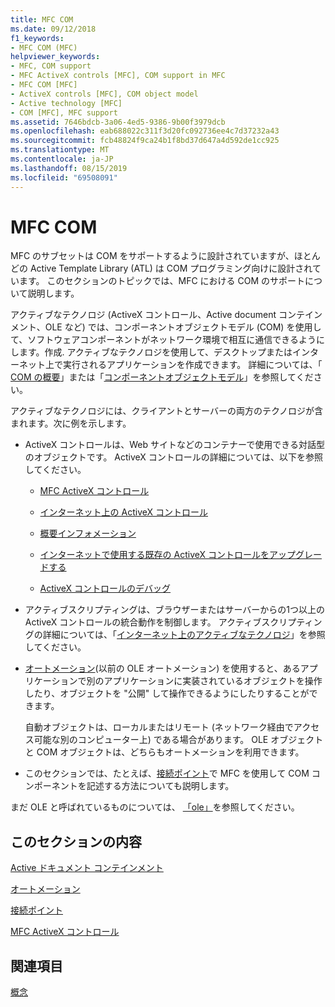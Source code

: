```yaml
---
title: MFC COM
ms.date: 09/12/2018
f1_keywords:
- MFC COM (MFC)
helpviewer_keywords:
- MFC, COM support
- MFC ActiveX controls [MFC], COM support in MFC
- MFC COM [MFC]
- ActiveX controls [MFC], COM object model
- Active technology [MFC]
- COM [MFC], MFC support
ms.assetid: 7646bdcb-3a06-4ed5-9386-9b00f3979dcb
ms.openlocfilehash: eab688022c311f3d20fc092736ee4c7d37232a43
ms.sourcegitcommit: fcb48824f9ca24b1f8bd37d647a4d592de1cc925
ms.translationtype: MT
ms.contentlocale: ja-JP
ms.lasthandoff: 08/15/2019
ms.locfileid: "69508091"
---
```

# <a name="mfc-com"></a>MFC COM

MFC のサブセットは COM をサポートするように設計されていますが、ほとんどの Active Template Library (ATL) は COM プログラミング向けに設計されています。 このセクションのトピックでは、MFC における COM のサポートについて説明します。

アクティブなテクノロジ (ActiveX コントロール、Active document コンテインメント、OLE など) では、コンポーネントオブジェクトモデル (COM) を使用して、ソフトウェアコンポーネントがネットワーク環境で相互に通信できるようにします。作成. アクティブなテクノロジを使用して、デスクトップまたはインターネット上で実行されるアプリケーションを作成できます。 詳細については、「 [COM の概要](../atl/introduction-to-com.md)」または「[コンポーネントオブジェクトモデル](/windows/win32/com/the-component-object-model)」を参照してください。

アクティブなテクノロジには、クライアントとサーバーの両方のテクノロジが含まれます。次に例を示します。

- ActiveX コントロールは、Web サイトなどのコンテナーで使用できる対話型のオブジェクトです。 ActiveX コントロールの詳細については、以下を参照してください。

   - [MFC ActiveX コントロール](../mfc/mfc-activex-controls.md)

   - [インターネット上の ActiveX コントロール](../mfc/activex-controls-on-the-internet.md)

   - [概要インフォメーション](../mfc/mfc-internet-programming-basics.md)

   - [インターネットで使用する既存の ActiveX コントロールをアップグレードする](../mfc/upgrading-an-existing-activex-control.md)

   - [ActiveX コントロールのデバッグ](/visualstudio/debugger/how-to-debug-an-activex-control)

- アクティブスクリプティングは、ブラウザーまたはサーバーからの1つ以上の ActiveX コントロールの統合動作を制御します。 アクティブスクリプティングの詳細については、「[インターネット上のアクティブなテクノロジ](../mfc/active-technology-on-the-internet.md)」を参照してください。

- [オートメーション](../mfc/automation.md)(以前の OLE オートメーション) を使用すると、あるアプリケーションで別のアプリケーションに実装されているオブジェクトを操作したり、オブジェクトを "公開" して操作できるようにしたりすることができます。

   自動オブジェクトは、ローカルまたはリモート (ネットワーク経由でアクセス可能な別のコンピューター上) である場合があります。 OLE オブジェクトと COM オブジェクトは、どちらもオートメーションを利用できます。

- このセクションでは、たとえば、[接続ポイント](../mfc/connection-points.md)で MFC を使用して COM コンポーネントを記述する方法についても説明します。

まだ OLE と呼ばれているものについては、 [「ole」](../mfc/ole-in-mfc.md)を参照してください。

## <a name="in-this-section"></a>このセクションの内容

[Active ドキュメント コンテインメント](../mfc/active-document-containment.md)

[オートメーション](../mfc/automation.md)

[接続ポイント](../mfc/connection-points.md)

[MFC ActiveX コントロール](../mfc/mfc-activex-controls.md)

## <a name="see-also"></a>関連項目

[概念](../mfc/mfc-concepts.md)
